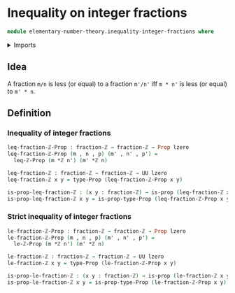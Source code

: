 # Inequality on integer fractions

```agda
module elementary-number-theory.inequality-integer-fractions where
```

<details><summary>Imports</summary>

```agda
open import elementary-number-theory.inequality-integers
open import elementary-number-theory.integer-fractions
open import elementary-number-theory.multiplication-integers

open import foundation.dependent-pair-types
open import foundation.propositions
open import foundation.universe-levels
```

</details>

## Idea

A fraction `m/n` is less (or equal) to a fraction `m'/n'` iff `m * n'` is less
(or equal) to `m' * n`.

## Definition

### Inequality of integer fractions

```agda
leq-fraction-ℤ-Prop : fraction-ℤ → fraction-ℤ → Prop lzero
leq-fraction-ℤ-Prop (m , n , p) (m' , n' , p') =
  leq-ℤ-Prop (m *ℤ n') (m' *ℤ n)

leq-fraction-ℤ : fraction-ℤ → fraction-ℤ → UU lzero
leq-fraction-ℤ x y = type-Prop (leq-fraction-ℤ-Prop x y)

is-prop-leq-fraction-ℤ : (x y : fraction-ℤ) → is-prop (leq-fraction-ℤ x y)
is-prop-leq-fraction-ℤ x y = is-prop-type-Prop (leq-fraction-ℤ-Prop x y)
```

### Strict inequality of integer fractions

```agda
le-fraction-ℤ-Prop : fraction-ℤ → fraction-ℤ → Prop lzero
le-fraction-ℤ-Prop (m , n , p) (m' , n' , p') =
  le-ℤ-Prop (m *ℤ n') (m' *ℤ n)

le-fraction-ℤ : fraction-ℤ → fraction-ℤ → UU lzero
le-fraction-ℤ x y = type-Prop (le-fraction-ℤ-Prop x y)

is-prop-le-fraction-ℤ : (x y : fraction-ℤ) → is-prop (le-fraction-ℤ x y)
is-prop-le-fraction-ℤ x y = is-prop-type-Prop (le-fraction-ℤ-Prop x y)
```
